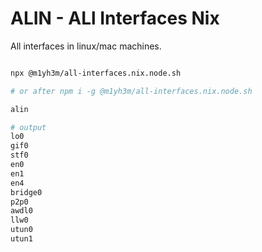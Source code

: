 # ALIN - ALl Interfaces Nix

All interfaces in linux/mac machines.

```bash

npx @m1yh3m/all-interfaces.nix.node.sh

# or after npm i -g @m1yh3m/all-interfaces.nix.node.sh

alin

# output
lo0
gif0
stf0
en0
en1
en4
bridge0
p2p0
awdl0
llw0
utun0
utun1

```

